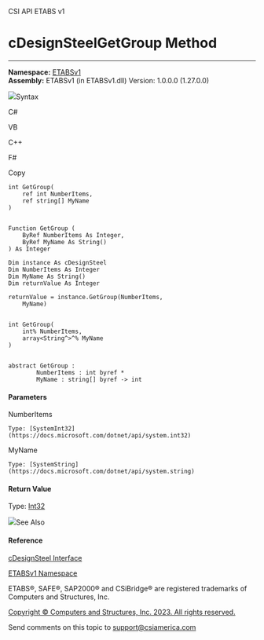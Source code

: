 ﻿

CSI API ETABS v1

# cDesignSteelGetGroup Method  
  
---  
  
**Namespace:** [ETABSv1](2780f1b8-2033-5289-2298-1cdb2a7508d9.htm)  
**Assembly:** ETABSv1 (in ETABSv1.dll) Version: 1.0.0.0 (1.27.0.0)

![](../icons/SectionExpanded.png)Syntax

C#

VB

C++

F#

Copy

    
    
    int GetGroup(
    	ref int NumberItems,
    	ref string[] MyName
    )
    
    
    Function GetGroup ( 
    	ByRef NumberItems As Integer,
    	ByRef MyName As String()
    ) As Integer
    
    Dim instance As cDesignSteel
    Dim NumberItems As Integer
    Dim MyName As String()
    Dim returnValue As Integer
    
    returnValue = instance.GetGroup(NumberItems, 
    	MyName)
    
    
    int GetGroup(
    	int% NumberItems, 
    	array<String^>^% MyName
    )
    
    
    abstract GetGroup : 
            NumberItems : int byref * 
            MyName : string[] byref -> int 
    

#### Parameters

NumberItems

    Type: [SystemInt32](https://docs.microsoft.com/dotnet/api/system.int32)  

MyName

    Type: [SystemString](https://docs.microsoft.com/dotnet/api/system.string)  

#### Return Value

Type: [Int32](https://docs.microsoft.com/dotnet/api/system.int32)

![](../icons/SectionExpanded.png)See Also

#### Reference

[cDesignSteel Interface](b1c226bd-117b-fef1-3ecf-9501e542b220.htm)

[ETABSv1 Namespace](2780f1b8-2033-5289-2298-1cdb2a7508d9.htm)

ETABS®, SAFE®, SAP2000® and CSiBridge® are registered trademarks of Computers
and Structures, Inc.  

[Copyright © Computers and Structures, Inc. 2023. All rights
reserved.](http://www.csiamerica.com)

Send comments on this topic to
[support@csiamerica.com](mailto:support%40csiamerica.com?Subject=CSI%20API%20ETABS%20v1)

